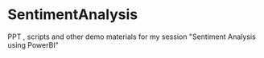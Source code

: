 # SentimentAnalysis
PPT , scripts and other demo materials for my session "Sentiment Analysis using PowerBI"
